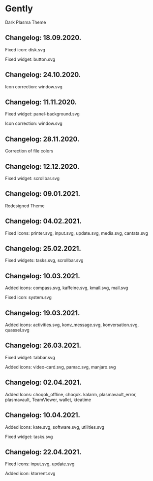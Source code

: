 # Gently
Dark Plasma Theme

Changelog: 18.09.2020.
----------------------

Fixed icon: disk.svg

Fixed widget: button.svg

Changelog: 24.10.2020.
----------------------

Icon correction: window.svg

Changelog: 11.11.2020.
-----------------------

Fixed widget: panel-background.svg

Icon correction: window.svg

Changelog: 28.11.2020.
----------------------

Correction of file colors

Changelog: 12.12.2020.
----------------------

Fixed widget: scrollbar.svg

Changelog: 09.01.2021.
----------------------

Redesigned Theme


Changelog: 04.02.2021.
----------------------

Fixed Icons: printer.svg, input.svg, update.svg, media.svg, cantata.svg

Changelog: 25.02.2021.
-----------------------

Fixed widgets: tasks.svg, scrollbar.svg

Changelog: 10.03.2021.
----------------------

Added icons: compass.svg, kaffeine.svg, kmail.svg, mail.svg

Fixed icon: system.svg 

Changelog: 19.03.2021.
----------------------

Added icons: activities.svg, konv_message.svg, konversation.svg, quassel.svg

Changelog: 26.03.2021.
----------------------

Fixed widget: tabbar.svg

Added icons: video-card.svg, pamac.svg, manjaro.svg

Changelog: 02.04.2021.
----------------------

Added Icons: choqok_offline, choqok. kalarm, plasmavault_error, plasmavault, TeamViewer, wallet, kteatime

Changelog: 10.04.2021.
---------------------

Added icons: kate.svg, software.svg, utilities.svg

Fixed widget: tasks.svg

Changelog: 22.04.2021.
----------------------

Fixed icons: input.svg, update.svg

Added icon: ktorrent.svg
